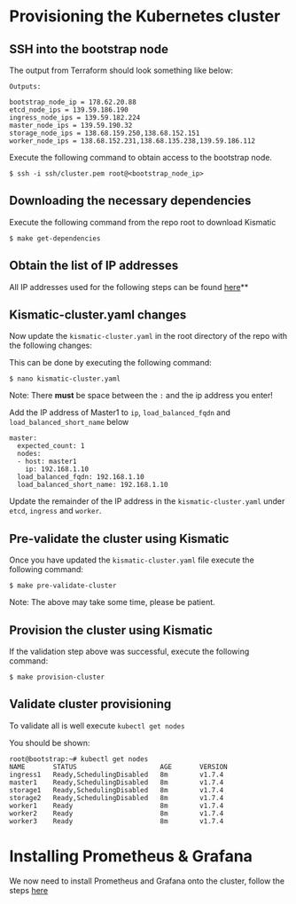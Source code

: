 # Provisioning the Kubernetes cluster

## SSH into the bootstrap node

The output from Terraform should look something like below:

```
Outputs:

bootstrap_node_ip = 178.62.20.88
etcd_node_ips = 139.59.186.190
ingress_node_ips = 139.59.182.224
master_node_ips = 139.59.190.32
storage_node_ips = 138.68.159.250,138.68.152.151
worker_node_ips = 138.68.152.231,138.68.135.238,139.59.186.112
```

Execute the following command to obtain access to the bootstrap node.

```
$ ssh -i ssh/cluster.pem root@<bootstrap_node_ip>
```

## Downloading the necessary dependencies

Execute the following command from the repo root to download Kismatic

```
$ make get-dependencies
```

## Obtain the list of IP addresses

All IP addresses used for the following steps can be found [here](https://cloud.digitalocean.com/tags/google-developer-group-demo)**

## Kismatic-cluster.yaml changes

Now update the `kismatic-cluster.yaml` in the root directory of the repo with the following changes:

This can be done by executing the following command:

```
$ nano kismatic-cluster.yaml
```

Note: There **must** be space between the `:` and the ip address you enter!

Add the IP address of Master1 to `ip`, `load_balanced_fqdn` and `load_balanced_short_name` below

```
master:
  expected_count: 1
  nodes:
  - host: master1
    ip: 192.168.1.10
  load_balanced_fqdn: 192.168.1.10
  load_balanced_short_name: 192.168.1.10
```

Update the remainder of the IP address in the `kismatic-cluster.yaml` under `etcd`, `ingress` and `worker`.

## Pre-validate the cluster using Kismatic

Once you have updated the `kismatic-cluster.yaml` file execute the following command:

```
$ make pre-validate-cluster
```

Note: The above may take some time, please be patient.

## Provision the cluster using Kismatic

If the validation step above was successful, execute the following command:

```
$ make provision-cluster
```

## Validate cluster provisioning

To validate all is well execute `kubectl get nodes`

You should be shown:

```
root@bootstrap:~# kubectl get nodes
NAME       STATUS                     AGE       VERSION
ingress1   Ready,SchedulingDisabled   8m        v1.7.4
master1    Ready,SchedulingDisabled   8m        v1.7.4
storage1   Ready,SchedulingDisabled   8m        v1.7.4
storage2   Ready,SchedulingDisabled   8m        v1.7.4
worker1    Ready                      8m        v1.7.4
worker2    Ready                      8m        v1.7.4
worker3    Ready                      8m        v1.7.4
```

# Installing Prometheus & Grafana

We now need to install Prometheus and Grafana onto the cluster, follow the steps [here](5-installing-prometheus-and-grafana.md)